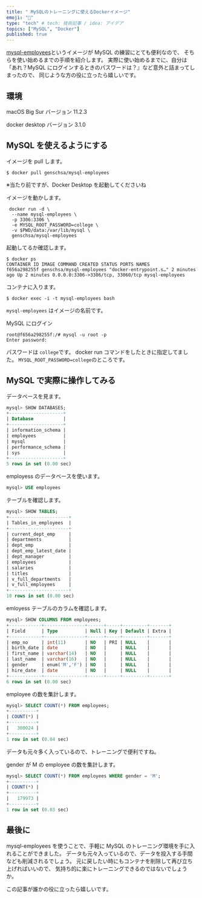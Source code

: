 ```yaml
---
title: " MySQLのトレーニングに使えるDockerイメージ"
emoji: "🎩"
type: "tech" # tech: 技術記事 / idea: アイデア
topics: ["MySQL", "Docker"]
published: true
---
```


[mysql-employees](https://hub.docker.com/r/genschsa/mysql-employees)というイメージが MySQL の練習にとても便利なので、
そちらを使い始めるまでの手順を紹介します。
実際に使い始めるまでに、自分は「あれ？MySQL にログインするときのパスワードは？』など意外と詰まってしまったので、
同じような方の役に立ったら嬉しいです。

## 環境

macOS Big Sur
バージョン 11.2.3

docker desktop
バージョン 3.1.0

## MySQL を使えるようにする

イメージを pull します。

```
$ docker pull genschsa/mysql-employees
```

※当たり前ですが、Docker Desktop を起動してくださいね

イメージを動かします。

```
 docker run -d \
  --name mysql-employees \
  -p 3306:3306 \
  -e MYSQL_ROOT_PASSWORD=college \
  -v $PWD/data:/var/lib/mysql \
  genschsa/mysql-employees
```

起動してるか確認します。

```
$ docker ps
CONTAINER ID IMAGE COMMAND CREATED STATUS PORTS NAMES
f656a298255f genschsa/mysql-employees "docker-entrypoint.s…" 2 minutes ago Up 2 minutes 0.0.0.0:3306->3306/tcp, 33060/tcp mysql-employees
```

コンテナに入ります。

```
$ docker exec -i -t mysql-employees bash
```

`mysql-employees` はイメージの名前です。

MySQL にログイン

```
root@f656a298255f:/# mysql -u root -p
Enter password:
```

パスワードは `college`です。
docker run コマンドをしたときに指定してました。
`MYSQL_ROOT_PASSWORD=college`のところです。

## MySQL で実際に操作してみる

データベースを見ます。

```sql
mysql> SHOW DATABASES;
+--------------------+
| Database           |
+--------------------+
| information_schema |
| employees          |
| mysql              |
| performance_schema |
| sys                |
+--------------------+
5 rows in set (0.00 sec)
```

employess のデータベースを使います。

```sql
mysql> USE employees
```

テーブルを確認します。

```sql
mysql> SHOW TABLES;
+----------------------+
| Tables_in_employees  |
+----------------------+
| current_dept_emp     |
| departments          |
| dept_emp             |
| dept_emp_latest_date |
| dept_manager         |
| employees            |
| salaries             |
| titles               |
| v_full_departments   |
| v_full_employees     |
+----------------------+
10 rows in set (0.00 sec)
```

emloyess テーブルのカラムを確認します。

```sql
mysql> SHOW COLUMNS FROM employees;
+------------+---------------+------+-----+---------+-------+
| Field      | Type          | Null | Key | Default | Extra |
+------------+---------------+------+-----+---------+-------+
| emp_no     | int(11)       | NO   | PRI | NULL    |       |
| birth_date | date          | NO   |     | NULL    |       |
| first_name | varchar(14)   | NO   |     | NULL    |       |
| last_name  | varchar(16)   | NO   |     | NULL    |       |
| gender     | enum('M','F') | NO   |     | NULL    |       |
| hire_date  | date          | NO   |     | NULL    |       |
+------------+---------------+------+-----+---------+-------+
6 rows in set (0.00 sec)
```

employee の数を集計します。

```sql
mysql> SELECT COUNT(*) FROM employees;
+----------+
| COUNT(*) |
+----------+
|   300024 |
+----------+
1 row in set (0.04 sec)
```

データも元々多く入っているので、トレーニングで便利ですね。

gender が M の employee の数を集計します。

```sql
mysql> SELECT COUNT(*) FROM employees WHERE gender = 'M';
+----------+
| COUNT(*) |
+----------+
|   179973 |
+----------+
1 row in set (0.03 sec)
```

## 最後に

mysql-employees を使うことで、手軽に MySQL のトレーニング環境を手に入れることができました。
データも元々入っているので、データを投入する手間なども削減されるでしょう。
元に戻したい時にもコンテナを削除して再び立ち上げればいいので、
気持ち的に楽にトレーニングできるのではないでしょうか。

この記事が誰かの役に立ったら嬉しいです。

